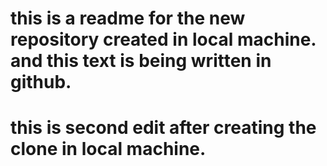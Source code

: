 # this is a readme for the new repository created in local machine. and this text is being written in github.
# this is second edit after creating the clone in local machine.
